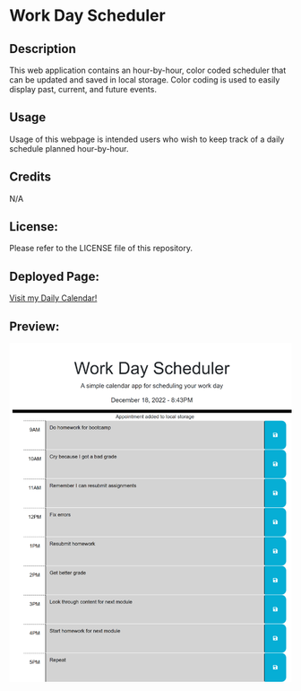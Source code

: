 # Work Day Scheduler

## Description
This web application contains an hour-by-hour, color coded scheduler that can be updated and saved in local storage. Color coding is used to easily display past, current, and future events. 

## Usage
Usage of this webpage is intended users who wish to keep track of a daily schedule planned hour-by-hour.

## Credits
N/A

## License:
Please refer to the LICENSE file of this repository.

## Deployed Page: 
<a href="https://acarter867.github.io/Daily-Calendar/">Visit my Daily Calendar!</a>

## Preview:
<img src="./assets/Images/Scheduler screenshot.png" alt="Daily Schedule Preview">
